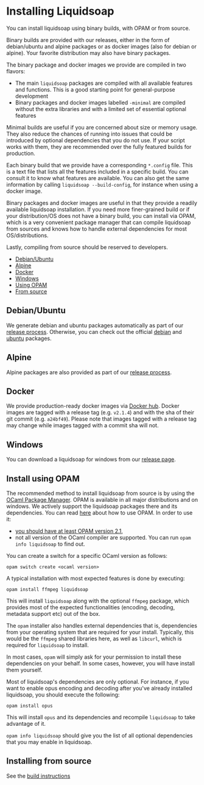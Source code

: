 # Installing Liquidsoap

You can install liquidsoap using binary builds, with OPAM or from source.

Binary builds are provided with our releases, either in the form of debian/ubuntu and alpine
packages or as docker images (also for debian or alpine). Your favorite distribution may also have
binary packages.

The binary package and docker images we provide are compiled in two flavors:

- The main `liquidsoap` packages are compiled with all available features and functions. This is a good starting point for general-purpose development
- Binary packages and docker images labelled `-minimal` are compiled without the extra libraries and with a limited set of essential optional features

Minimal builds are useful if you are concerned about size or memory usage. They also reduce the chances of running into issues that could be introduced
by optional dependencies that you do not use. If your script works with them, they are recommended over the fully featured builds for production.

Each binary build that we provide have a corresponding `*.config` file. This is a text file that lists all the features included in a specific
build. You can consult it to know what features are available. You can also get the same information by calling `liquidsoap --build-config`, for instance
when using a docker image.

Binary packages and docker images are useful in that they provide a readily available liquidsoap installation. If you
need more finer-grained build or if your distribution/OS does not have a binary build, you can
install via OPAM, which is a very convenient package manager that can compile liquidsoap from sources
and knows how to handle external dependencies for most OS/distributions.

Lastly, compiling from source should be reserved to developers.

- [Debian/Ubuntu](#debianubuntu)
- [Alpine](#alpine)
- [Docker](#docker)
- [Windows](#windows)
- [Using OPAM](#install-using-opam)
- [From source](#installing-from-source)

## Debian/Ubuntu

We generate debian and ubuntu packages automatically as part of our [release process](https://github.com/savonet/liquidsoap/releases). Otherwise, you
can check out the official [debian](https://packages.debian.org/liquidsoap) and [ubuntu](https://packages.ubuntu.com/liquidsoap) packages.

## Alpine

Alpine packages are also provided as part of our [release process](https://github.com/savonet/liquidsoap/releases).

## Docker

We provide production-ready docker images via [Docker hub](https://hub.docker.com/r/savonet/liquidsoap).
Docker images are tagged with a release tag (e.g. `v2.1.4`) and with the sha of their git commit (e.g. `a24bf49`). Please note
that images tagged with a release tag may change while images tagged with a commit sha will not.

## Windows

You can download a liquidsoap for windows from our [release page](https://github.com/savonet/liquidsoap/releases).

## Install using OPAM

The recommended method to install liquidsoap from source is by using the [OCaml Package
Manager](http://opam.ocaml.org/). OPAM is available in all major distributions
and on windows. We actively support the liquidsoap packages there and its
dependencies. You can read [here](https://opam.ocaml.org/doc/Usage.html) about
how to use OPAM. In order to use it:

- [you should have at least OPAM version 2.1](https://opam.ocaml.org/doc/Install.html),
- not all version of the OCaml compiler are supported. You can run `opam info liquidsoap` to find out.

You can create a switch for a specific OCaml version as follows:

```
opam switch create <ocaml version>
```

A typical installation with most expected features is done by executing:

```
opam install ffmpeg liquidsoap
```

This will install `liquidsoap` along with the optional `ffmpeg` package, which provides most
of the expected functionalities (encoding, decoding, metadata support etc) out of the box.

The `opam` installer also handles external dependencies that is, dependencies from your operating system
that are required for your install. Typically, this would be the `ffmpeg` shared libraries here, as well
as `libcurl`, which is required for `liquidsoap` to install.

In most cases, `opam` will simply ask for your permission to install these dependencies on your behalf. In
some cases, however, you will have install them yourself.

Most of liquidsoap's dependencies are only optional. For
instance, if you want to enable opus encoding and decoding after you've already
installed liquidsoap, you should execute the following:

```
opam install opus
```

This will install `opus` and its dependencies and recompile `liquidsoap` to take advantage of it.

`opam info liquidsoap` should give you the list of all optional dependencies
that you may enable in liquidsoap.

## Installing from source

See the [build instructions](build.html)

